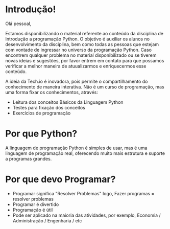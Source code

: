 # Introdução!

Olá pessoal,

Estamos disponibilizando o material referente ao conteúdo da disciplina de Introdução a programação Python. O objetivo é auxiliar os alunos no desenvolvimento da disciplina, bem como todas as pessoas que estejam com vontade de ingressar no universo da programação Python.
Caso encontrem qualquer problema no material disponibilizado ou se tiverem novas ideias e sugestões, por favor entrem em contato para que possamos verificar a melhor maneira de atuualizarmos e enriquecermos esse conteúdo.

A ideia da Tech.io é inovadora, pois permite o compartilhamento do conhecimento de maneira interativa. Não é um curso de programação, mas uma forma fixar os conhecimentos, através:

+ Leitura dos conceitos Básicos da Linguagem Python
+ Testes para fixação dos conceitos
+ Exercícios de programação

# Por que Python?

A linguagem de programação Python é simples de usar, mas é uma linguagem de programação real, oferecendo muito mais estrutura e suporte a programas grandes. 

# Por que devo Programar?

+ Programar significa "Resolver Problemas" logo,
                  Fazer programas = resolver problemas
+ Programar é divertido
+ Programação é útil
+ Pode ser aplicado na maioria das atividades, por exemplo, Economia / Administração / Engenharia / etc

